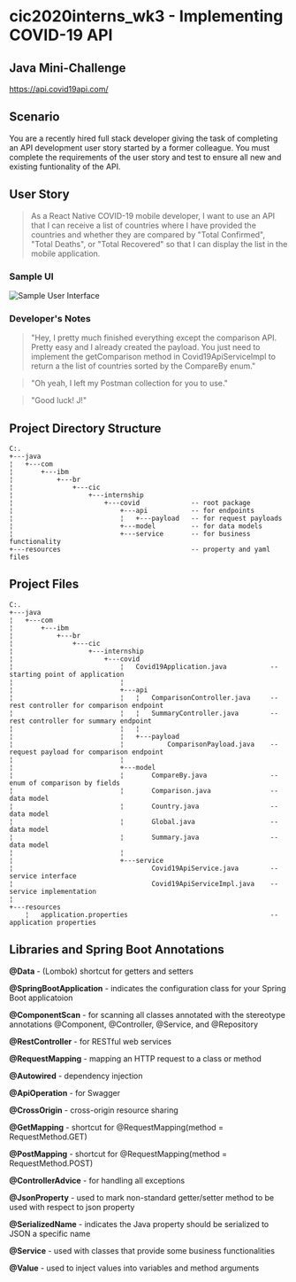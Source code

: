 # cic2020interns_wk3 - Implementing COVID-19 API
## Java Mini-Challenge
https://api.covid19api.com/

## Scenario
You are a recently hired full stack developer giving the task of completing an API development user story started by a former colleague. You must complete the requirements of the user story and test to ensure all new and existing funtionality of the API.

## User Story 
 > As a React Native COVID-19 mobile developer, I want to use an API that I can receive a list of countries where I have provided the countries and whether they are compared by "Total Confirmed", "Total Deaths", or "Total Recovered" so that I can display the list in the mobile application.

### Sample UI
![Sample User Interface](https://media.github.ibm.com/user/203313/files/8ecc4a00-bb67-11ea-944a-17d4b83d1486)

### Developer's Notes
> "Hey, I pretty much finished everything except the comparison API. Pretty easy and I already created the payload. You just need to implement the getComparison method in Covid19ApiServiceImpl to return a the list of countries sorted by the CompareBy enum."

> "Oh yeah, I left my Postman collection for you to use."

> "Good luck! J!"

## Project Directory Structure 
```
C:.
+---java
¦   +---com
¦       +---ibm
¦           +---br
¦               +---cic
¦                   +---internship
¦                       +---covid             -- root package
¦                           +---api           -- for endpoints  
¦                           ¦   +---payload   -- for request payloads
¦                           +---model         -- for data models
¦                           +---service       -- for business functionality
+---resources                                 -- property and yaml files
```

## Project Files
```
C:.
+---java
¦   +---com
¦       +---ibm
¦           +---br
¦               +---cic
¦                   +---internship
¦                       +---covid
¦                           ¦   Covid19Application.java           -- starting point of application
¦                           ¦
¦                           +---api
¦                           ¦   ¦   ComparisonController.java     -- rest controller for comparison endpoint
¦                           ¦   ¦   SummaryController.java        -- rest controller for summary endpoint
¦                           ¦   ¦
¦                           ¦   +---payload
¦                           ¦           ComparisonPayload.java    -- request payload for comparison endpoint
¦                           ¦
¦                           +---model
¦                           ¦       CompareBy.java                -- enum of comparison by fields
¦                           ¦       Comparison.java               -- data model
¦                           ¦       Country.java                  -- data model
¦                           ¦       Global.java                   -- data model
¦                           ¦       Summary.java                  -- data model
¦                           ¦
¦                           +---service
¦                                   Covid19ApiService.java        -- service interface
¦                                   Covid19ApiServiceImpl.java    -- service implementation
¦
+---resources
    ¦   application.properties                                    -- application properties
```

## Libraries and Spring Boot Annotations
**@Data** - (Lombok) shortcut for getters and setters

**@SpringBootApplication** - indicates the configuration class for your Spring Boot applicatoion 

**@ComponentScan** - for scanning all classes annotated with the stereotype annotations @Component, @Controller, @Service, and @Repository

**@RestController** - for RESTful web services

**@RequestMapping** - mapping an HTTP request to a class or method

**@Autowired** - dependency injection

**@ApiOperation** - for Swagger

**@CrossOrigin** - cross-origin resource sharing

**@GetMapping** - shortcut for @RequestMapping(method = RequestMethod.GET)

**@PostMapping** - shortcut for @RequestMapping(method = RequestMethod.POST)

**@ControllerAdvice** -  for handling all exceptions

**@JsonProperty** - used to mark non-standard getter/setter method to be used with respect to json property

**@SerializedName** - indicates the Java property should be serialized to JSON a specific name

**@Service** - used with classes that provide some business functionalities

**@Value** - used to inject values into variables and method arguments
